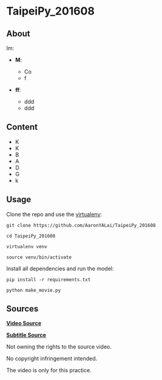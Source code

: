 TaipeiPy_201608
========

About
--------

Im:
- **M**: 
    * Co
    * f

- **ff**:
    * ddd
    * ddd

Content
--------
- K
- K
- B
- A
- D
- G
- k

Usage
--------
Clone the repo and use the [virtualenv](http://www.virtualenv.org/):

    git clone https://github.com/AaronYALai/TaipeiPy_201608

    cd TaipeiPy_201608

    virtualenv venv

    source venv/bin/activate

Install all dependencies and run the model:

    pip install -r requirements.txt

    python make_movie.py


Sources
--------

[**Video Source**](https://www.youtube.com/watch?v=pxYpvNMbdXQ)

[**Subtitle Source**](https://www.youtube.com/watch?v=H62IK-V73jw)

Not owning the rights to the source video.

No copyright infringement intended.

The video is only for this practice.
